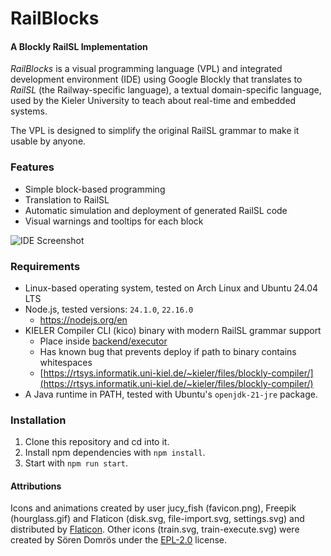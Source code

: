 # RailBlocks
#### A Blockly RailSL Implementation
_RailBlocks_ is a visual programming language (VPL) and integrated development environment (IDE) using Google Blockly that translates to _RailSL_ (the Railway-specific language), a textual domain-specific language, used by the Kieler University to teach about real-time and embedded systems.

The VPL is designed to simplify the original RailSL grammar to make it usable by anyone.

### Features
- Simple block-based programming
- Translation to RailSL
- Automatic simulation and deployment of generated RailSL code
- Visual warnings and tooltips for each block

![IDE Screenshot](https://i.imgur.com/LLmYfnN.png "IDE")

### Requirements
- Linux-based operating system, tested on Arch Linux and Ubuntu 24.04 LTS
- Node.js, tested versions: `24.1.0`, `22.16.0`
    - https://nodejs.org/en
- KIELER Compiler CLI (kico) binary with modern RailSL grammar support
    - Place inside [backend/executor](backend/executor)
    - Has known bug that prevents deploy if path to binary contains whitespaces
    - [https://rtsys.informatik.uni-kiel.de/~kieler/files/blockly-compiler/](https://rtsys.informatik.uni-kiel.de/~kieler/files/blockly-compiler/)
- A Java runtime in PATH, tested with Ubuntu's `openjdk-21-jre` package.

### Installation
1. Clone this repository and cd into it.
2. Install npm dependencies with `npm install`.
3. Start with `npm run start`.

#### Attributions
Icons and animations created by user jucy_fish (favicon.png), Freepik (hourglass.gif) and Flaticon (disk.svg, file-import.svg, settings.svg) and distributed by [Flaticon](https://www.flaticon.com). Other icons (train.svg, train-execute.svg) were created by Sören Domrös under the [EPL-2.0](https://www.eclipse.org/legal/epl-2.0/) license.
